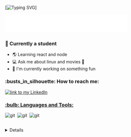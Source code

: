 [![Typing SVG](https://terminal-readme-stats.onrender.com/svg?name=vskvj3&whoami=true&stats=true&stime=1600&delay=1000)]
 
 <img src="blink.svg" width="400" height="60" alt="css-in-readme">

### :boy: Currently a student

- :earth_americas: Learning react and node
- :computer: Ask me about linux and movies :movie_camera:
- :ghost: I'm currently working on something fun

<!--- HOW TO REACH ME --->
<h3>:busts_in_silhouette: How to reach me:</h3>
<a href="https://linkedin.com/in/visakhvj3">
    <img alt="link to my LinkedIn" src="https://img.shields.io/static/v1?label&message=/in/visakhvj3&color=0A66C2&style=for-the-badge&logo=linkedin" height="22px" />
</br>



<!--- LANGUAGES AND TOOLS --->
<h3>:bulb: Languages and Tools:</h3>
<img align="left" alt="git" width="40px" src="https://www.svgrepo.com/show/353478/bash-icon.svg" />
<img align="left" alt="git" width="40px" src="https://img.icons8.com/color/512/javascript.png" />
<img align="left" alt="git" width="40px" src="https://img.icons8.com/color/96/linux--v1.png" />

</br></br>

<!--- GITHUB STATICS --->
<details>
 <summary><h3>⚙️ GitHub Stats:<h3></summary>
<p align="center">
<a href="https://github.com/vskvj3">
  <img height="180em" src="https://github-readme-stats-eight-theta.vercel.app/api?username=vskvj3&show_icons=true&theme=dark&bg_color=000000&include_all_commits=true&count_private=true"/>
  <img height="180em" src="https://github-readme-stats-eight-theta.vercel.app/api/top-langs/?username=vskvj3&layout=compact&langs_count=8&theme=dark&bg_color=000000"/>
</a>
</p>
</details>

